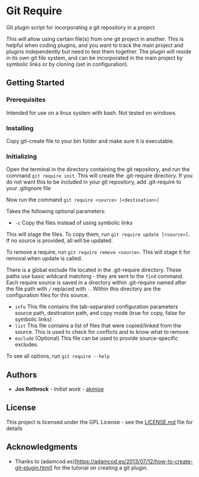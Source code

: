 # Git Require

Git plugin script for incorporating a git repository in a project

This will allow using certain file(s) from one git project in another. This is helpful when coding plugins, and you want to track the main project and plugins independently but need to test them together.
The plugin will reside in its own git file system, and can be incorporated in the main project by symbolic links or by cloning (set in configuration).


## Getting Started

### Prerequisites

Intended for use on a linux system with bash. Not tested on windows.

### Installing

Copy git-create file to your bin folder and make sure it is executable.

### Initializing

Open the terminal in the directory containing the git repository,
and run the command `git require init`.
This will create the .git-require directory. If you do not want this to be included in your git repository, add .git-require to your .gitignore file

Now run the command `git require <source> [<destination>]`

Takes the following optional parameters:
* `-c` Copy the files instead of using symbolic links

This will stage the files. To copy them, run `git require update [<source>]`. If no source is provided, all will be updated.

To remove a require, run `git require remove <source>`. This will stage it for removal when update is called.

There is a global exclude file located in the .git-require directory. These paths use basic wildcard matching - they are sent to the `find` command.
Each require source is saved in a directory within .git-require named after the file path with `/` replaced with `-`. Within this directory are the configuration files for this source.

* `info` This file contains the tab-separated configuration parameters source path, destination path, and copy mode (true for copy, false for symbolic links)
* `list` This file contains a list of files that were copied/linked from the source. This is used to check for conflicts and to know what to remove.
* `exclude` (Optional) This file can be used to provide source-specific excludes.

To see all options, run `git require --help`

## Authors

* **Joe Rothrock** - *Initial work* - [akmjoe](https://github.com/akmjoe)


## License

This project is licensed under the GPL License - see the [LICENSE.md](LICENSE.md) file for details

## Acknowledgments

* Thanks to (adamcod.es)[https://adamcod.es/2013/07/12/how-to-create-git-plugin.html] for the tutorial on creating a git plugin.

